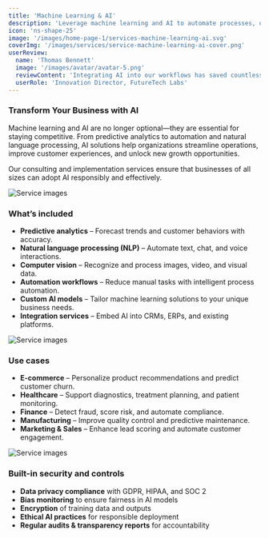 ```yaml
---
title: 'Machine Learning & AI'
description: 'Leverage machine learning and AI to automate processes, uncover insights, and build intelligent solutions that drive innovation and business growth.'
icon: 'ns-shape-25'
image: '/images/home-page-1/services-machine-learning-ai.svg'
coverImg: '/images/services/service-machine-learning-ai-cover.png'
userReview:
  name: 'Thomas Bennett'
  image: '/images/avatar/avatar-5.png'
  reviewContent: 'Integrating AI into our workflows has saved countless hours and unlocked insights we never thought possible. It has transformed the way we operate day-to-day.'
  userRole: 'Innovation Director, FutureTech Labs'
---
```


### Transform Your Business with AI

Machine learning and AI are no longer optional—they are essential for staying competitive. From predictive analytics to automation and natural language processing, AI solutions help organizations streamline operations, improve customer experiences, and unlock new growth opportunities.

Our consulting and implementation services ensure that businesses of all sizes can adopt AI responsibly and effectively.

![Service images](/images/services/service-details-1.png)

### What’s included

- **Predictive analytics** – Forecast trends and customer behaviors with accuracy.
- **Natural language processing (NLP)** – Automate text, chat, and voice interactions.
- **Computer vision** – Recognize and process images, video, and visual data.
- **Automation workflows** – Reduce manual tasks with intelligent process automation.
- **Custom AI models** – Tailor machine learning solutions to your unique business needs.
- **Integration services** – Embed AI into CRMs, ERPs, and existing platforms.

![Service images](/images/services/service-details-2.png)

### Use cases

- **E-commerce** – Personalize product recommendations and predict customer churn.
- **Healthcare** – Support diagnostics, treatment planning, and patient monitoring.
- **Finance** – Detect fraud, score risk, and automate compliance.
- **Manufacturing** – Improve quality control and predictive maintenance.
- **Marketing & Sales** – Enhance lead scoring and automate customer engagement.

![Service images](/images/services/service-details-3.jpg)

### Built-in security and controls

- **Data privacy compliance** with GDPR, HIPAA, and SOC 2
- **Bias monitoring** to ensure fairness in AI models
- **Encryption** of training data and outputs
- **Ethical AI practices** for responsible deployment
- **Regular audits & transparency reports** for accountability

